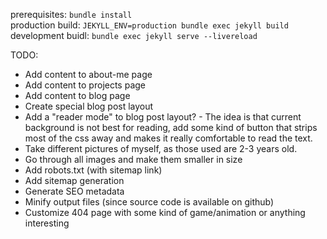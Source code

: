 prerequisites: `bundle install` <br/>
production build: `JEKYLL_ENV=production bundle exec jekyll build` <br/>
development buidl: `bundle exec jekyll serve --livereload` <br/>

TODO:

- Add content to about-me page
- Add content to projects page
- Add content to blog page
- Create special blog post layout
- Add a "reader mode" to blog post layout? - The idea is that current background is not best for reading, add some kind of button that strips most of the css away and makes it really comfortable to read the text.
- Take different pictures of myself, as those used are 2-3 years old.
- Go through all images and make them smaller in size
- Add robots.txt (with sitemap link)
- Add sitemap generation
- Generate SEO metadata
- Minify output files (since source code is available on github)
- Customize 404 page with some kind of game/animation or anything interesting

